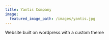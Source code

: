 ```yaml
---
title: Yantis Company
image:
  featured_image_path: /images/yantis.jpg
---
```



Website built on wordpress with a custom theme